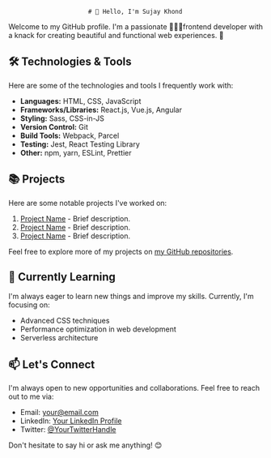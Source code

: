                           # 👋 Hello, I'm Sujay Khond 

Welcome to my GitHub profile. 
I'm a passionate 👨🏻‍💻frontend developer with a knack for creating beautiful and functional web experiences. 🚀

## 🛠️ Technologies & Tools

Here are some of the technologies and tools I frequently work with:

- **Languages:** HTML, CSS, JavaScript
- **Frameworks/Libraries:** React.js, Vue.js, Angular
- **Styling:** Sass, CSS-in-JS
- **Version Control:** Git
- **Build Tools:** Webpack, Parcel
- **Testing:** Jest, React Testing Library
- **Other:** npm, yarn, ESLint, Prettier

## 📚 Projects

Here are some notable projects I've worked on:

1. [Project Name](link) - Brief description.
2. [Project Name](link) - Brief description.
3. [Project Name](link) - Brief description.

Feel free to explore more of my projects on [my GitHub repositories](link).

## 🌱 Currently Learning

I'm always eager to learn new things and improve my skills. Currently, I'm focusing on:

- Advanced CSS techniques
- Performance optimization in web development
- Serverless architecture

## 📫 Let's Connect

I'm always open to new opportunities and collaborations. Feel free to reach out to me via:

- Email: [your@email.com](mailto:your@email.com)
- LinkedIn: [Your LinkedIn Profile](link)
- Twitter: [@YourTwitterHandle](https://twitter.com/YourTwitterHandle)

Don't hesitate to say hi or ask me anything! 😊
